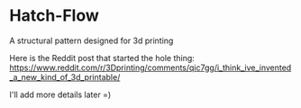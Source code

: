 # Hatch-Flow
A structural pattern designed for 3d printing

Here is the Reddit post that started the hole thing:
https://www.reddit.com/r/3Dprinting/comments/qic7gg/i_think_ive_invented_a_new_kind_of_3d_printable/

I'll add more details later =)
